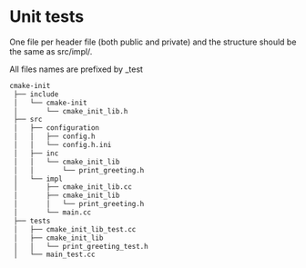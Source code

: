 # Unit tests

One file per header file (both public and private) and the structure should be the same as src/impl/.

All files names are prefixed by _test

```bash
cmake-init
 ├── include
 │   └── cmake-init
 │       └── cmake_init_lib.h
 ├── src
 │   ├── configuration
 │   │   ├── config.h
 │   │   └── config.h.ini
 │   ├── inc
 │   │   └── cmake_init_lib
 │   │       └── print_greeting.h
 │   └── impl
 │       ├── cmake_init_lib.cc
 │       ├── cmake_init_lib
 │       │   └── print_greeting.h
 │       └── main.cc
 ├── tests
 │   ├── cmake_init_lib_test.cc
 │   ├── cmake_init_lib
 │   │   └── print_greeting_test.h
 │   └── main_test.cc
```
